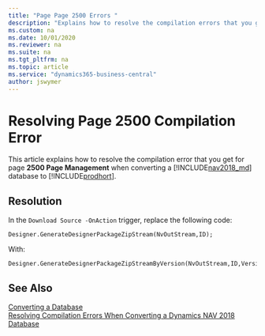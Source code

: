```yaml
---
title: "Page Page 2500 Errors "
description: "Explains how to resolve the compilation errors that you get for Page 2500 when converting a database from Dynamics NAV to Business Central."
ms.custom: na
ms.date: 10/01/2020
ms.reviewer: na
ms.suite: na
ms.tgt_pltfrm: na
ms.topic: article
ms.service: "dynamics365-business-central"
author: jswymer
---
```

# Resolving Page 2500 Compilation Error 
This article explains how to resolve the compilation error that you get for page **2500 Page Management** when converting a [!INCLUDE[nav2018_md](../developer/includes/nav2018_md.md)] database to  [!INCLUDE[prodhort](../developer/includes/prodshort.md)].

## Resolution

In the `Download Source -OnAction` trigger, replace the following code:

```
Designer.GenerateDesignerPackageZipStream(NvOutStream,ID);
```

With:

```
Designer.GenerateDesignerPackageZipStreamByVersion(NvOutStream,ID,VersionString);
```
## See Also  
 [Converting a Database](Converting-a-Database.md)  
 [Resolving Compilation Errors When Converting a Dynamics NAV 2018 Database](Resolve-Compile-Errors-When-Converting-Dynamics-NAV-2018-Database.md)  
